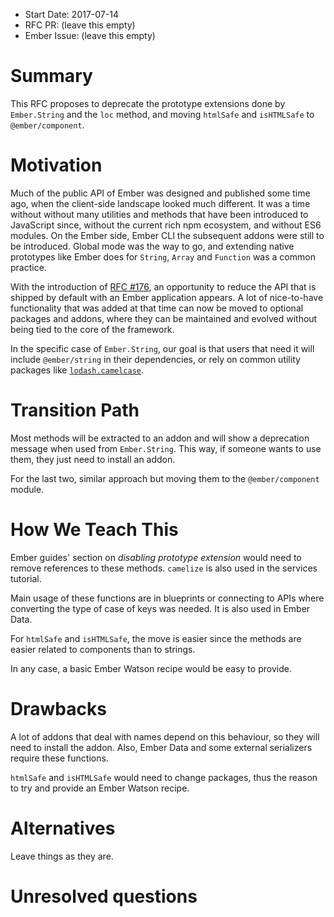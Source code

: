 - Start Date: 2017-07-14
- RFC PR: (leave this empty)
- Ember Issue: (leave this empty)

# Summary

This RFC proposes to deprecate the prototype extensions done by `Ember.String` and the `loc` method, and moving `htmlSafe` and `isHTMLSafe` to `@ember/component`.

# Motivation

Much of the public API of Ember was designed and published some time ago, when the client-side landscape looked much different. It was a time without without many utilities and methods that have been introduced to JavaScript since, without the current rich npm ecosystem, and without ES6 modules. On the Ember side, Ember CLI the subsequent addons were still to be introduced. Global mode was the way to go, and extending native prototypes like Ember does for `String`, `Array` and `Function` was a common practice.

With the introduction of [RFC #176](https://github.com/emberjs/rfcs/blob/master/text/0176-javascript-module-api.md), an opportunity to reduce the API that is shipped by default with an Ember application appears. A lot of nice-to-have functionality that was added at that time can now be moved to optional packages and addons, where they can be maintained and evolved without being tied to the core of the framework.

In the specific case of `Ember.String`, our goal is that users that need it will include `@ember/string` in their dependencies, or rely on common utility packages like [`lodash.camelcase`](https://lodash.com/docs/#camelCase).

# Transition Path

Most methods will be extracted to an addon and will show a deprecation message when used from `Ember.String`. This way, if someone wants to use them, they just need to install an addon.

For the last two, similar approach but moving them to the `@ember/component` module.

# How We Teach This

Ember guides' section on _disabling prototype extension_ would need to remove references to these methods. `camelize` is also used in the services tutorial.

Main usage of these functions are in blueprints or connecting to APIs where converting the type of case of keys was needed. It is also used in Ember Data.

For `htmlSafe` and `isHTMLSafe`, the move is easier since the methods are easier related to components than to strings.

In any case, a basic Ember Watson recipe would be easy to provide.

# Drawbacks

A lot of addons that deal with names depend on this behaviour, so they will need to install the addon. Also, Ember Data and some external serializers require these functions.

`htmlSafe` and `isHTMLSafe` would need to change packages, thus the reason to try and provide an Ember Watson recipe.

# Alternatives

Leave things as they are.

# Unresolved questions
